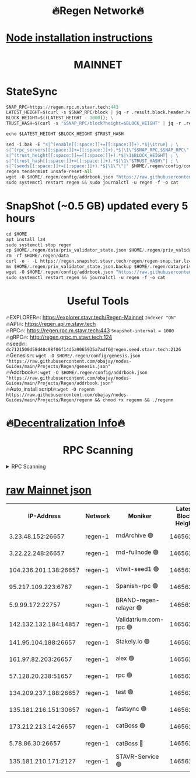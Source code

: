 <h1 align="center"> 🔥Regen Network🔥</h1>

[Node installation instructions](https://github.com/obajay/nodes-Guides/tree/main/Projects/Regen)
=
<h1 align="center"> MAINNET</h1>

# StateSync
```python
SNAP_RPC=https://regen.rpc.m.stavr.tech:443
LATEST_HEIGHT=$(curl -s $SNAP_RPC/block | jq -r .result.block.header.height); \
BLOCK_HEIGHT=$((LATEST_HEIGHT - 1000)); \
TRUST_HASH=$(curl -s "$SNAP_RPC/block?height=$BLOCK_HEIGHT" | jq -r .result.block_id.hash)

echo $LATEST_HEIGHT $BLOCK_HEIGHT $TRUST_HASH

sed -i.bak -E "s|^(enable[[:space:]]+=[[:space:]]+).*$|\1true| ; \
s|^(rpc_servers[[:space:]]+=[[:space:]]+).*$|\1\"$SNAP_RPC,$SNAP_RPC\"| ; \
s|^(trust_height[[:space:]]+=[[:space:]]+).*$|\1$BLOCK_HEIGHT| ; \
s|^(trust_hash[[:space:]]+=[[:space:]]+).*$|\1\"$TRUST_HASH\"| ; \
s|^(seeds[[:space:]]+=[[:space:]]+).*$|\1\"\"|" $HOME/.regen/config/config.toml
regen tendermint unsafe-reset-all
wget -O $HOME/.regen/config/addrbook.json "https://raw.githubusercontent.com/obajay/nodes-Guides/main/Projects/Regen/addrbook.json"
sudo systemctl restart regen && sudo journalctl -u regen -f -o cat
```
# SnapShot (~0.5 GB) updated every 5 hours
```python
cd $HOME
apt install lz4
sudo systemctl stop regen
cp $HOME/.regen/data/priv_validator_state.json $HOME/.regen/priv_validator_state.json.backup
rm -rf $HOME/.regen/data
curl -o - -L https://regen.snapshot.stavr.tech/regen/regen-snap.tar.lz4 | lz4 -c -d - | tar -x -C $HOME/.regen --strip-components 2
mv $HOME/.regen/priv_validator_state.json.backup $HOME/.regen/data/priv_validator_state.json
wget -O $HOME/.regen/config/addrbook.json "https://raw.githubusercontent.com/obajay/nodes-Guides/main/Projects/Regen/addrbook.json"
sudo systemctl restart regen && journalctl -u regen -f -o cat
```

 <h1 align="center"> Useful Tools</h1>

🔥EXPLORER🔥:     https://explorer.stavr.tech/Regen-Mainnet        `Indexer "ON"` \
🔥API🔥:          https://regen.api.m.stavr.tech \
🔥RPC🔥:          https://regen.rpc.m.stavr.tech:443              `Snapshot-interval = 1000` \
🔥gRPC🔥:         http://regen.grpc.m.stavr.tech:124 \
🔥seed🔥:      `dc7121500d58d40c98f06f14d5a9065935a7adf6@regen.seed.stavr.tech:2126` \
🔥Genesis🔥:   `wget -O $HOME/.regen/config/genesis.json "https://raw.githubusercontent.com/obajay/nodes-Guides/main/Projects/Regen/genesis.json"` \
🔥Addrbook🔥:  `wget -O $HOME/.regen/config/addrbook.json "https://raw.githubusercontent.com/obajay/nodes-Guides/main/Projects/Regen/addrbook.json"` \
🔥Auto_install script🔥:`wget -O regenm https://raw.githubusercontent.com/obajay/nodes-Guides/main/Projects/Regen/regenm && chmod +x regenm && ./regenm`

🔥[Decentralization Info](https://github.com/obajay/StateSync-snapshots/tree/main/Projects/Regen/Decentralization)🔥
=
<h1 align="center"> RPC Scanning</h1>

<details>
<summary>RPC Scanning</summary>

<h2 align="center"> We scan nodes in real time every 4 hours. And we provide the final result of RPC endpoints.
We cannot influence the operation of these nodes in any way. </h2>


```python
If Voting Power is higher than 0 --> then the Node is a validator of the network and may be subject to attack and be a potential threat to the chain.
```
```python
We marked such validators with a red symbol
```

</details>

[raw Mainnet json](https://rpc-check.regenm.stavr.tech/regenm/rpc-regenm-result.json)
=


<table><tr><th>IP-Address</th><th>Network</th><th>Moniker</th><th>Latest Block Height</th><th>Earliest Block Height</th><th>Catching Up</th><th>Tx Index</th><th>Voting Power</th><th>Scan Time</th></tr><tr><td>3.23.48.152:26657</td><td>regen-1</td><td>rndArchive 🟢</td><td>14656231</td><td>1</td><td>False</td><td>on</td><td>0</td><td>2024-02-12T02:13:02.828491583UTC</td></tr><tr><td>3.22.22.248:26657</td><td>regen-1</td><td>rnd-fullnode 🟢</td><td>14656230</td><td>4134001</td><td>False</td><td>on</td><td>0</td><td>2024-02-12T02:13:00.119123417UTC</td></tr><tr><td>104.236.201.138:26657</td><td>regen-1</td><td>vitwit-seed1 🟢</td><td>14656225</td><td>8943001</td><td>False</td><td>on</td><td>0</td><td>2024-02-12T02:12:30.201712974UTC</td></tr><tr><td>95.217.109.223:6767</td><td>regen-1</td><td>Spanish-rpc 🟢</td><td>14656234</td><td>10068001</td><td>False</td><td>on</td><td>0</td><td>2024-02-12T02:13:21.290468930UTC</td></tr><tr><td>5.9.99.172:22757</td><td>regen-1</td><td>BRAND-regen-relayer 🟢</td><td>14656234</td><td>10782501</td><td>False</td><td>on</td><td>0</td><td>2024-02-12T02:13:21.773486048UTC</td></tr><tr><td>142.132.132.184:14857</td><td>regen-1</td><td>Validatrium.com-rpc 🟢</td><td>14656234</td><td>11175001</td><td>False</td><td>on</td><td>0</td><td>2024-02-12T02:13:21.534537915UTC</td></tr><tr><td>141.95.104.188:26657</td><td>regen-1</td><td>Stakely.io 🟢</td><td>14656229</td><td>13442501</td><td>False</td><td>on</td><td>0</td><td>2024-02-12T02:12:49.104791064UTC</td></tr><tr><td>161.97.82.203:26657</td><td>regen-1</td><td>alex 🟢</td><td>14656232</td><td>13992001</td><td>False</td><td>on</td><td>0</td><td>2024-02-12T02:13:08.336625276UTC</td></tr><tr><td>57.128.20.238:51657</td><td>regen-1</td><td>rpc 🟢</td><td>14656233</td><td>13992001</td><td>False</td><td>on</td><td>0</td><td>2024-02-12T02:13:14.766943381UTC</td></tr><tr><td>134.209.237.188:26657</td><td>regen-1</td><td>test 🟢</td><td>14656236</td><td>13992001</td><td>False</td><td>on</td><td>0</td><td>2024-02-12T02:13:30.328517074UTC</td></tr><tr><td>135.181.216.151:30657</td><td>regen-1</td><td>fastsync 🟢</td><td>14656232</td><td>14457001</td><td>False</td><td>off</td><td>0</td><td>2024-02-12T02:13:07.948001396UTC</td></tr><tr><td>173.212.213.14:26657</td><td>regen-1</td><td>catBoss 🟢</td><td>14656231</td><td>14577001</td><td>False</td><td>on</td><td>0</td><td>2024-02-12T02:13:03.142351328UTC</td></tr><tr><td>5.78.86.30:26657</td><td>regen-1</td><td>catBoss 🔴</td><td>14656238</td><td>14650701</td><td>False</td><td>on</td><td>9531805634</td><td>2024-02-12T02:13:41.673277057UTC</td></tr><tr><td>135.181.210.171:2127</td><td>regen-1</td><td>STAVR-Service 🟢</td><td>14656238</td><td>14654001</td><td>False</td><td>on</td><td>0</td><td>2024-02-12T02:13:46.125492156UTC</td></tr></table>
